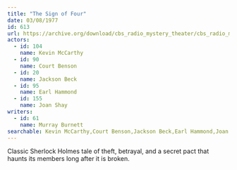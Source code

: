 ```yaml
---
title: "The Sign of Four"
date: 03/08/1977
id: 613
url: https://archive.org/download/cbs_radio_mystery_theater/cbs_radio_mystery_theater-0601-0650.zip/cbs_radio_mystery_theater-0601-0650%2Fcbsrmt_0613_the_sign_of_the_four.mp3
actors:  
  - id: 104
    name: Kevin McCarthy  
  - id: 90
    name: Court Benson  
  - id: 20
    name: Jackson Beck  
  - id: 95
    name: Earl Hammond  
  - id: 155
    name: Joan Shay
writers:  
  - id: 61
    name: Murray Burnett
searchable: Kevin McCarthy,Court Benson,Jackson Beck,Earl Hammond,Joan Shay Murray Burnett
---
```

Classic Sherlock Holmes tale of theft, betrayal, and a secret pact that haunts its members long after it is broken.